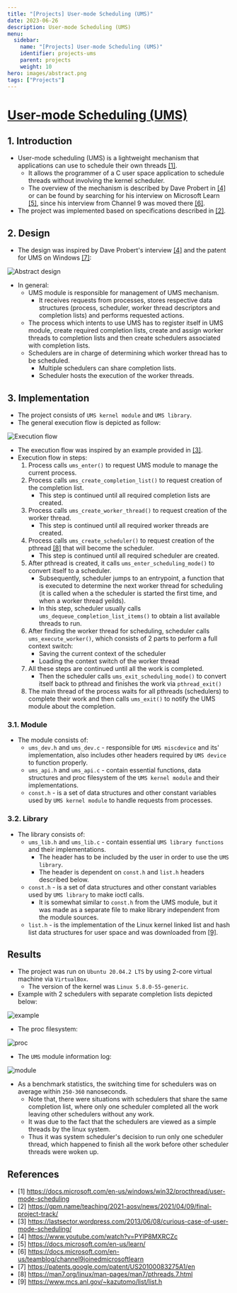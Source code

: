 ```yaml
---
title: "[Projects] User-mode Scheduling (UMS)"
date: 2023-06-26
description: User-mode Scheduling (UMS)
menu:
  sidebar:
    name: "[Projects] User-mode Scheduling (UMS)"
    identifier: projects-ums
    parent: projects
    weight: 10
hero: images/abstract.png
tags: ["Projects"]
---
```


# [User-mode Scheduling (UMS)](https://github.com/0x13hrafnulf/AOSV-UMS-project)
## 1. Introduction
- User-mode scheduling (UMS) is a lightweight mechanism that applications can use to schedule their own threads [[1]](https://docs.microsoft.com/en-us/windows/win32/procthread/user-mode-scheduling). 
  - It allows the programmer of a C user space application to schedule threads without involving the kernel scheduler. 
  - The overview of the mechanism is described by Dave Probert in [[4]](https://www.youtube.com/watch?v=PYlP8MXRCZc) or can be found by searching for his interview on Microsoft Learn [[5]](https://docs.microsoft.com/en-us/learn/), since his interview from Channel 9 was moved there [[6]](https://docs.microsoft.com/en-us/teamblog/channel9joinedmicrosoftlearn). 
- The project was implemented based on specifications described in [[2]](https://gpm.name/teaching/2021-aosv/news/2021/04/09/final-project-track/). 
## 2. Design 
- The design was inspired by Dave Probert's interview [[4]](https://www.youtube.com/watch?v=PYlP8MXRCZc) and the patent for UMS on Windows [[7]](https://patents.google.com/patent/US20100083275A1/en):

![Abstract design](./images/abstract.jpg)

- In general:
  -  UMS module is responsible for management of UMS mechanism. 
     -  It receives requests from processes, stores respective data structures (process, scheduler, worker thread descriptors and completion lists) and performs requested actions. 
  -  The process which intents to use UMS has to register itself in UMS module, create required completion lists, create and assign worker threads to completion lists and then create schedulers associated with completion lists.
  -  Schedulers are in charge of determining which worker thread has to be scheduled. 
     -  Multiple schedulers can share completion lists. 
     -  Scheduler hosts the execution of the worker threads.

## 3. Implementation
- The project consists of `UMS kernel module` and `UMS library`.
- The general execution flow is depicted as follow:

![Execution flow](./images/execution_flow.jpg)

- The execution flow was inspired by an example provided in [[3]](https://lastsector.wordpress.com/2013/06/08/curious-case-of-user-mode-scheduling/). 
- Execution flow in steps:
  1. Process calls `ums_enter()` to request UMS module to manage the current process.
  2. Process calls `ums_create_completion_list()` to request creation of the completion list. 
       - This step is continued until all required completion lists are created.  
  3. Process calls `ums_create_worker_thread()` to request creation of the worker thread. 
       - This step is continued until all required worker threads are created.  
  4. Process calls `ums_create_scheduler()` to request creation of the pthread [[8]](https://man7.org/linux/man-pages/man7/pthreads.7.html) that will become the scheduler. 
       - This step is continued until all required scheduler are created.  
  5. After pthread is created, it calls `ums_enter_scheduling_mode()` to convert itself to a scheduler. 
       - Subsequently, scheduler jumps to an entrypoint, a function that is executed to determine the next worker thread for scheduling (it is called when a the scheduler is started the first time, and when a worker thread yeilds). 
       - In this step, scheduler usually calls `ums_dequeue_completion_list_items()` to obtain a list available threads to run. 
  6. After finding the worker thread for scheduling, scheduler calls `ums_execute_worker()`, which consists of 2 parts to perform a full context switch:
       - Saving the current context of the scheduler
       - Loading the context switch of the worker thread
  7. All these steps are continued until all the work is completed. 
       - Then the scheduler calls `ums_exit_scheduling_mode()` to convert itself back to pthread and finishes the work via `pthread_exit()`
  8. The main thread of the process waits for all pthreads (schedulers) to complete their work and then calls `ums_exit()` to notify the UMS module about the completion.

### 3.1. Module
- The module consists of:
  - `ums_dev.h` and `ums_dev.c` - responsible for `UMS miscdevice` and its' implementation, also includes other headers required by `UMS device` to function properly.
  - `ums_api.h` and `ums_api.c` - contain essential functions, data structures and proc filesystem of the `UMS kernel module` and their implementations. 
  - `const.h` - is a set of data structures and other constant variables used by `UMS kernel module` to handle requests from processes.
### 3.2. Library
- The library consists of:
  - `ums_lib.h` and `ums_lib.c` - contain essential `UMS library functions` and their implementations. 
    - The header has to be included by the user in order to use the `UMS library`. 
    - The header is dependent on `const.h` and `list.h` headers described below.
  - `const.h` - is a set of data structures and other constant variables used by `UMS library` to make ioctl calls. 
    -  It is somewhat similar to `const.h` from the UMS module, but it was made as a separate file to make library independent from the module sources. 
  - `list.h` - is the implementation of the Linux kernel linked list and hash list data structures for user space and was downloaded from [[9]](https://www.mcs.anl.gov/~kazutomo/list/list.h).

## Results
- The project was run on `Ubuntu 20.04.2 LTS` by using 2-core virtual machine via `VirtualBox`. 
  - The version of the kernel was `Linux 5.8.0-55-generic`. 
- Example with 2 schedulers with separate completion lists depicted below:

![example](./images/example.jpg)

- The proc filesystem:

![proc](./images/proc.jpg)

- The `UMS` module information log:

![module](./images/module.jpg)

- As a benchmark statistics, the switching time for schedulers was on average within `250-360` nanoseconds. 
  - Note that, there were situations with schedulers that share the same completion list, where only one scheduler completed all the work leaving other schedulers without any work. 
  - It was due to the fact that the schedulers are viewed as a simple threads by the linux system. 
  - Thus it was system scheduler's decision to run only one scheduler thread, which happened to finish all the work before other scheduler threads were woken up.

## References
- [1] https://docs.microsoft.com/en-us/windows/win32/procthread/user-mode-scheduling
- [2] https://gpm.name/teaching/2021-aosv/news/2021/04/09/final-project-track/
- [3] https://lastsector.wordpress.com/2013/06/08/curious-case-of-user-mode-scheduling/
- [4] https://www.youtube.com/watch?v=PYlP8MXRCZc
- [5] https://docs.microsoft.com/en-us/learn/
- [6] https://docs.microsoft.com/en-us/teamblog/channel9joinedmicrosoftlearn
- [7] https://patents.google.com/patent/US20100083275A1/en
- [8] https://man7.org/linux/man-pages/man7/pthreads.7.html
- [9] https://www.mcs.anl.gov/~kazutomo/list/list.h
